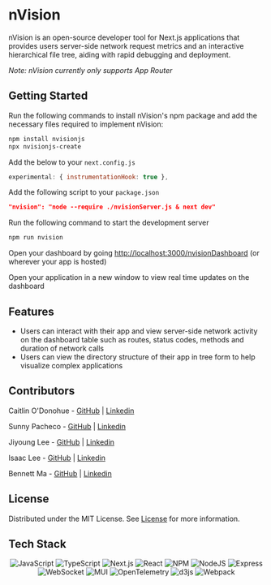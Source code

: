 # nVision

nVision is an open-source developer tool for Next.js applications that provides users server-side network request metrics and an interactive hierarchical file tree, aiding with rapid debugging and deployment. 

_Note: nVision currently only supports App Router_

## Getting Started

Run the following commands to install nVision's npm package and add the necessary files required to implement nVision: 
```bash
npm install nvisionjs
npx nvisionjs-create
```

Add the below to your `next.config.js`
```javascript
experimental: { instrumentationHook: true },
```

Add the following script to your `package.json`
```json
"nvision": "node --require ./nvisionServer.js & next dev"
```

Run the following command to start the development server
```bash
npm run nvision
```

Open your dashboard by going [http://localhost:3000/nvisionDashboard](http://localhost:3000/nvisionDashboard) (or wherever your app is hosted)

Open your application in a new window to view real time updates on the dashboard


## Features
- Users can interact with their app and view server-side network activity on the dashboard table such as routes, status codes, methods and duration of network calls
- Users can view the directory structure of their app in tree form to help visualize complex applications


## Contributors

Caitlin O'Donohue - [GitHub](https://github.com/codeFromCO) | [Linkedin](https://www.linkedin.com/in/caitlin-odonohue/)

Sunny Pacheco - [GitHub](https://github.com/xsunnibunnix) | [Linkedin](https://www.linkedin.com/in/sunnypacheco/)

Jiyoung Lee - [GitHub](https://github.com/jiyoungglee/) | [Linkedin](https://www.linkedin.com/in/jiyoung-g-lee/)

Isaac Lee - [GitHub](https://github.com/Third-Isaac) | [Linkedin](https://www.linkedin.com/in/thirdisaac/)

Bennett Ma - [GitHub](https://github.com/bmgitcode) | [Linkedin](https://www.linkedin.com/in/bennett-ma/)


## License

Distributed under the MIT License. See [License](https://choosealicense.com/licenses/mit/) for more information.

## Tech Stack
<div align='center'>

![JavaScript](https://img.shields.io/badge/javascript-%23323330.svg?style=for-the-badge&logo=javascript&logoColor=%23F7DF1E)
![TypeScript](https://img.shields.io/badge/TypeScript-007ACC?style=for-the-badge&logo=typescript&logoColor=white)
![Next.js](https://img.shields.io/badge/next.js-000000?style=for-the-badge&logo=nextdotjs&logoColor=white)
![React](https://img.shields.io/badge/React-20232A?style=for-the-badge&logo=react&logoColor=61DAFB)
![NPM](https://img.shields.io/badge/npm-CB3837?style=for-the-badge&logo=npm&logoColor=white)
![NodeJS](https://img.shields.io/badge/node.js-6DA55F?style=for-the-badge&logo=node.js&logoColor=white)
![Express](https://img.shields.io/badge/Express.js-000000?style=for-the-badge&logo=express&logoColor=white)
![WebSocket](https://img.shields.io/badge/WS-Websocket-2ea44f?style=for-the-badge&logo=appveyor)
![MUI](https://img.shields.io/badge/Material%20UI-007FFF?style=for-the-badge&logo=mui&logoColor=white)
![OpenTelemetry](https://img.shields.io/badge/OpenTelemetry-3d348b?style=for-the-badge&logo=opentelemetry&logoColor=white)
![d3js](https://img.shields.io/badge/d3-red?style=for-the-badge&logo=d3.js)
![Webpack](https://img.shields.io/badge/webpack-%238DD6F9.svg?style=for-the-badge&logo=webpack&logoColor=black)

</div>
